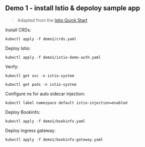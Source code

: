 

## Demo 1 - install Istio & depoloy sample app

> Adapted from the [Istio Quick Start](https://istio.io/docs/setup/kubernetes/quick-start/)

Install CRDs:

```
kubectl apply -f demo1/crds.yaml
```

Deploy Istio:

```
kubectl apply -f demo1/istio-demo-auth.yaml
```

Verify:

```
kubectl get svc -n istio-system
```

```
kubectl get pods -n istio-system
```

Configure ns for auto sidecar injection:

```
kubectl label namespace default istio-injection=enabled
```

Deploy Bookinfo:

```
kubectl apply -f demo1/bookinfo.yaml
```

Deploy ingress gateway:

```
kubectl apply -f demo1/bookinfo-gateway.yaml

```